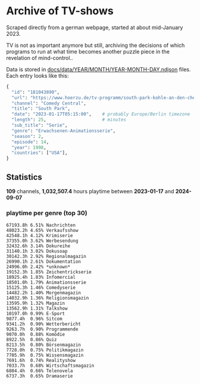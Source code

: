 # Archive of TV-shows

Scraped directly from a german webpage, started at about mid-January 2023.

TV is not as important anymore but still, archiving the decisions of which programs to run at what time
becomes another puzzle piece in the revelation of mind-control.. 

Data is stored in [docs/data/YEAR/MONTH/YEAR-MONTH-DAY.ndjson](docs/data/) files. 
Each entry looks like this:

```python
{
  "id": "181043890", 
  "url": "https://www.hoerzu.de/tv-programm/south-park-kohle-an-den-chefkoch/bid_181043890/", 
  "channel": "Comedy Central", 
  "title": "South Park", 
  "date": "2023-01-17T05:15:00",    # probably Europe/Berlin timezone 
  "length": 25,                     # minutes 
  "sub_title": "Serie", 
  "genre": "Erwachsenen-Animationsserie", 
  "season": 2, 
  "episode": 14, 
  "year": 1998, 
  "countries": ["USA"],
}
```

## Statistics

**109** channels, **1,032,507.4** hours playtime between **2023-01-17** and **2024-09-07**


### playtime per genre (top 30)

    67193.8h 6.51% Nachrichten
    48023.2h 4.65% Verkaufsshow
    42548.1h 4.12% Krimiserie
    37355.0h 3.62% Werbesendung
    32432.6h 3.14% Dokureihe
    31140.1h 3.02% Dokusoap
    30142.3h 2.92% Regionalmagazin
    26990.1h 2.61% Dokumentation
    24996.0h 2.42% *unknown*
    19152.3h 1.85% Zeichentrickserie
    18925.4h 1.83% Infomercial
    18501.0h 1.79% Animationsserie
    15125.3h 1.46% Comedyserie
    14482.2h 1.40% Morgenmagazin
    14032.9h 1.36% Religionsmagazin
    13595.9h 1.32% Magazin
    13562.9h 1.31% Talkshow
    10197.0h 0.99% E-Sport
    9877.4h  0.96% Sitcom
    9341.2h  0.90% Wetterbericht
    9263.7h  0.90% Programmende
    9070.0h  0.88% Komödie
    8922.5h  0.86% Quiz
    8213.5h  0.80% Börsenmagazin
    7728.0h  0.75% Politikmagazin
    7705.9h  0.75% Wissensmagazin
    7691.6h  0.74% Realityshow
    7033.7h  0.68% Wirtschaftsmagazin
    6804.4h  0.66% Telenovela
    6737.3h  0.65% Dramaserie

